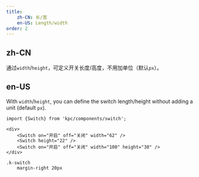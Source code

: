 ```yaml
---
title: 
    zh-CN: 长/宽
    en-US: Length/width
order: 2
---
```


## zh-CN

通过`width`/`height`，可定义开关长度/高度，不用加单位（默认`px`）。

## en-US

With `width`/`height`, you can define the switch length/height without adding a unit (default `px`).

```vdt
import {Switch} from 'kpc/components/switch';

<div>
    <Switch on="开启" off="关闭" width="62" />
    <Switch height="22" />
    <Switch on="开启" off="关闭" width="100" height="30" />
</div>
```

```styl
.k-switch
    margin-right 20px
```
